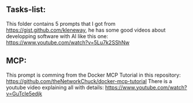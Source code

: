 ## Tasks-list:

This folder contains 5 prompts that I got from https://gist.github.com/kleneway, he has some good videos about developping software with AI like this one: https://www.youtube.com/watch?v=5Lu7k2SShNw


## MCP:

This prompt is comming from the Docker MCP Tutorial in this repository: https://github.com/theNetworkChuck/docker-mcp-tutorial
There is a youtube video explaining all with details: https://www.youtube.com/watch?v=GuTcle5edjk
